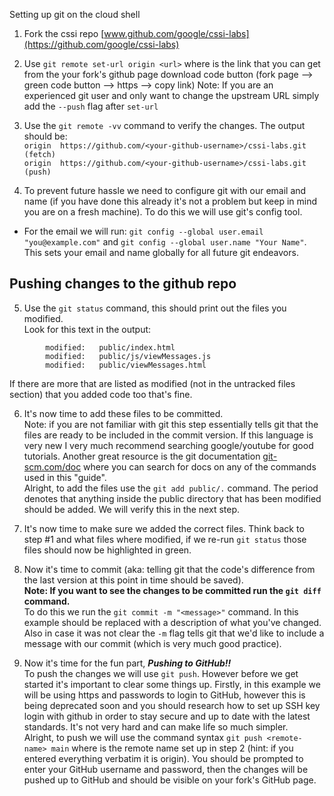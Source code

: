 Setting up git on the cloud shell  
1. Fork the cssi repo [www.github.com/google/cssi-labs](https://github.com/google/cssi-labs)

2. Use `git remote set-url origin <url>` where <url> is the link that you can get from the your fork's github page download code button (fork page --> green code button --> https --> copy link) Note: If you are an experienced git user and only want to change the upstream URL simply add the `--push` flag after `set-url`

3. Use the `git remote -vv` command to verify the changes. The output should be:  
    `origin  https://github.com/<your-github-username>/cssi-labs.git (fetch)`  
`origin  https://github.com/<your-github-username>/cssi-labs.git (push)`  
  
4. To prevent future hassle we need to configure git with our email and name (if you have done this already it's not a problem but keep in mind you are on a fresh machine). To do this we will use git's config tool.
* For the email we will run: `git config --global user.email "you@example.com"` and `git config --global user.name "Your Name"`. This sets your email and name globally for all future git endeavors.

## Pushing changes to the github repo  
5. Use the `git status` command, this should print out the files you modified.  
Look for this text in the output:  
```
        modified:   public/index.html
        modified:   public/js/viewMessages.js
        modified:   public/viewMessages.html
```  
If there are more that are listed as modified (not in the untracked files section) that you added code too that's fine.  

6. It's now time to add these files to be committed.  
Note: if you are not familiar with git this step essentially tells git that the files are ready to be included in the commit version. If this language is very new I very much recommend searching google/youtube for good tutorials. Another great resource is the git documentation [git-scm.com/doc](https://www.git-scm.com/doc) where you can search for docs on any of the commands used in this "guide".  
Alright, to add the files use the `git add public/.` command. The period denotes that anything inside the public directory that has been modified should be added. We will verify this in the next step.  

7. It's now time to make sure we added the correct files. Think back to step #1 and what files where modified, if we re-run `git status` those files should now be highlighted in green.  

8. Now it's time to commit (aka: telling git that the code's difference from the last version at this point in time should be saved).  
**Note: If you want to see the changes to be committed run the `git diff` command.**  
To do this we run the `git commit -m "<message>"` command. In this example <message> should be replaced with a description of what you've changed. Also in case it was not clear the `-m` flag tells git that we'd like to include a message with our commit (which is very much good practice). 


9. Now it's time for the fun part, ***Pushing to GitHub!!***  
To push the changes we will use `git push`. However before we get started it's important to clear some things up. Firstly, in this example we will be using https and passwords to login to GitHub, however this is being deprecated soon and you should research how to set up SSH key login with github in order to stay secure and up to date with the latest standards. It's not very hard and can make life so much simpler.  
Alright, to push we will use the command syntax `git push <remote-name> main` where <remote-name> is the remote name set up in step 2 (hint: if you entered everything verbatim it is origin). You should be prompted to enter your GitHub username and password, then the changes will be pushed up to GitHub and should be visible on your fork's GitHub page.
